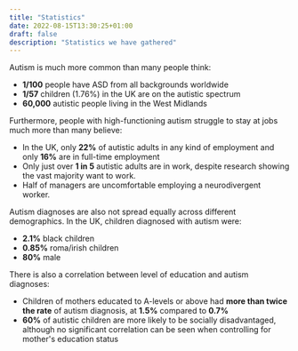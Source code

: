 ```yaml
---
title: "Statistics"
date: 2022-08-15T13:30:25+01:00
draft: false
description: "Statistics we have gathered"
---
```


Autism is much more common than many people think:

- **1/100** people have ASD from all backgrounds worldwide
- **1/57** children (1.76%) in the UK are on the autistic spectrum
- **60,000** autistic people living in the West Midlands

Furthermore, people with high-functioning autism struggle to stay at jobs much more than many believe:

- In the UK, only **22%** of autistic adults in any kind of employment and only **16%** are in full-time employment 
- Only just over **1 in 5** autistic adults are in work, despite research showing the vast majority want to work. 
- Half of managers are uncomfortable employing a neurodivergent worker.

Autism diagnoses are also not spread equally across different demographics. In the UK, children diagnosed with autism were:

- **2.1%** black children
- **0.85%** roma/irish children
- **80%** male

There is also a correlation between level of education and autism diagnoses:

- Children of mothers educated to A-levels or above had **more than twice the rate** of autism diagnosis, at **1.5%** compared to **0.7%**
- **60%** of autistic children are more likely to be socially disadvantaged, although no significant correlation can be seen when controlling for mother's education status
